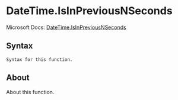 ---
---

# DateTime.IsInPreviousNSeconds

Microsoft Docs: [DateTime.IsInPreviousNSeconds](https://docs.microsoft.com/en-us/powerquery-m/datetime-isinpreviousnseconds)

## Syntax

```powerquery-m
Syntax for this function.
```

## About

About this function.

